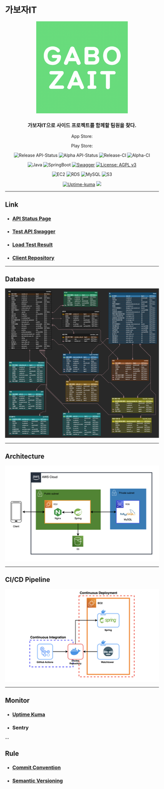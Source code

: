 # 가보자IT

<div align="center">

<img src="docs/img/gabojait-logo.png" alt="gabojait-logo.png" width=300 height=300>

### 가보자IT으로 사이드 프로젝트를 함께할 팀원을 찾다.

App Store:

Play Store:

![Release API-Status](https://uptime-kuma.nogamsung.com/api/badge/3/status?label=Release%20API%20Status&style=flat)
![Alpha API-Status](https://uptime-kuma.nogamsung.com/api/badge/2/status?label=Alpha%20API%20Status&style=flat)
![Release-CI](https://img.shields.io/endpoint.svg?url=https%3A%2F%2Factions-badge.atrox.dev%2Fgabojait%2Fgabojait-spring%2Fbadge%3Fref%3Dmaster%26token%3D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&style=flat&label=Release-CI&logo=GitHub-Actions)
![Alpha-CI](https://img.shields.io/endpoint.svg?url=https%3A%2F%2Factions-badge.atrox.dev%2Fgabojait%2Fgabojait-spring%2Fbadge%3Fref%3Ddevelop%26token%3D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&style=flat&label=Alpha-CI&logo=GitHub-Actions)

![Java](https://img.shields.io/badge/Java-11.0.11-6db33f?style=flat)
![SpringBoot](https://img.shields.io/badge/SpringBoot-2.6.6-6DB33F?logo=Spring-Boot&style=flat)
[![Swagger](https://img.shields.io/badge/Swagger-gabojait-85EA2D?logo=Swagger&style=flat)](https://gabojait-dev.nogamsung.com/api/v1/docs/swagger-ui/index.html)
[![License: AGPL v3](https://img.shields.io/badge/License-AGPL_v3-blue.svg)](LICENSE)

![EC2](https://img.shields.io/badge/EC2-t2.micro-FF9900?logo=amazonec2&style=flat)
![RDS](https://img.shields.io/badge/RDS-db.t3.micro-527FFF?logo=amazonrds&style=flat)
![MySQL](https://img.shields.io/badge/MySQL-8.0.33-4479A1?logo=mysql&style=flat)
![S3](https://img.shields.io/badge/S3-569A31?logo=Amazon-S3&style=flat)

[![Uptime-kuma](https://img.shields.io/badge/Uptime%20Kuma-5CDD8B?logo=uptimekuma&style=flat)](https://uptime-kuma.nogamsung.com/status/gabojait)
![](https://img.shields.io/badge/Sentry-362D59?logo=sentry&style=flat)

</div>

---

## Link
- ### [API Status Page](https://uptime-kuma.nogamsung.com/status/gabojait)
- ### [Test API Swagger](https://gabojait-dev.nogamsung.com/api/v1/docs/swagger-ui/index.html)
- ### [Load Test Result](https://github.com/gabojait/gabojait-spring/blob/develop/docs/LoadTestResult.md)
- ### [Client Repository](https://github.com/gabojait/gabojait-react-native)

---

## Database 

![Database Diagram](docs/img/database-diagram.png)

---

## Architecture

![Architecture Diagram](docs/img/architecture-diagram.png)

---

## CI/CD Pipeline

![CI/CD Pipeline Diagram](docs/img/cicd-pipeline-diagram.png)

---

## Monitor
- ### [Uptime Kuma](https://uptime-kuma.nogamsung.com/status/gabojait)
- ### Sentry

--

## Rule
- ### [Commit Convention](https://doublesprogramming.tistory.com/256)
- ### [Semantic Versioning](https://semver.org/lang/ko/)
